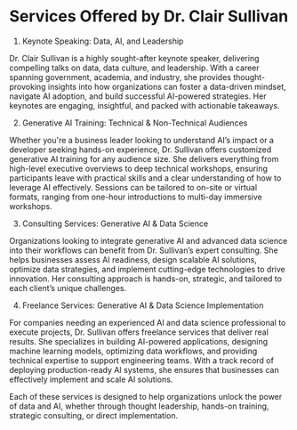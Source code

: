 # Services Offered by Dr. Clair Sullivan

1. Keynote Speaking: Data, AI, and Leadership
   
Dr. Clair Sullivan is a highly sought-after keynote speaker, delivering compelling talks on data, data culture, and leadership. With a career spanning government, academia, and industry, she provides thought-provoking insights into how organizations can foster a data-driven mindset, navigate AI adoption, and build successful AI-powered strategies. Her keynotes are engaging, insightful, and packed with actionable takeaways.

2. Generative AI Training: Technical & Non-Technical Audiences
   
Whether you're a business leader looking to understand AI’s impact or a developer seeking hands-on experience, Dr. Sullivan offers customized generative AI training for any audience size. She delivers everything from high-level executive overviews to deep technical workshops, ensuring participants leave with practical skills and a clear understanding of how to leverage AI effectively. Sessions can be tailored to on-site or virtual formats, ranging from one-hour introductions to multi-day immersive workshops.

3. Consulting Services: Generative AI & Data Science
   
Organizations looking to integrate generative AI and advanced data science into their workflows can benefit from Dr. Sullivan’s expert consulting. She helps businesses assess AI readiness, design scalable AI solutions, optimize data strategies, and implement cutting-edge technologies to drive innovation. Her consulting approach is hands-on, strategic, and tailored to each client’s unique challenges.

4. Freelance Services: Generative AI & Data Science Implementation
 
For companies needing an experienced AI and data science professional to execute projects, Dr. Sullivan offers freelance services that deliver real results. She specializes in building AI-powered applications, designing machine learning models, optimizing data workflows, and providing technical expertise to support engineering teams. With a track record of deploying production-ready AI systems, she ensures that businesses can effectively implement and scale AI solutions.

Each of these services is designed to help organizations unlock the power of data and AI, whether through thought leadership, hands-on training, strategic consulting, or direct implementation.
